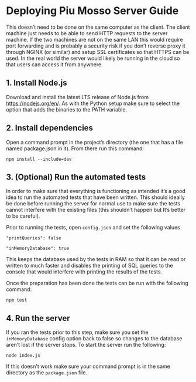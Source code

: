 # Deploying Piu Mosso Server Guide
This doesn’t need to be done on the same computer as the client. The client machine just needs to be able to send HTTP requests to the server machine. If the two machines are not on the same LAN this would require port forwarding and is probably a security risk if you don’t reverse proxy it through NGINX (or similar) and setup SSL certificates so that HTTPS can be used. In the real world the server would likely be running in the cloud so that users can access it from anywhere.

## 1. Install Node.js
Download and install the latest LTS release of Node.js from https://nodejs.org/en/. As with the Python setup make sure to select the option that adds the binaries to the PATH variable.

## 2. Install dependencies
Open a command prompt in the project’s directory (the one that has a file named package.json in it). From there run this command:

```npm install --include=dev```

## 3. (Optional) Run the automated tests
In order to make sure that everything is functioning as intended it’s a good idea to run the automated tests that have been written. This should ideally be done before running the server for normal use to make sure the tests cannot interfere with the existing files (this shouldn’t happen but It’s better to be careful).

Prior to running the tests, open `config.json` and set the following values

```"printQueries": false```

```"inMemoryDatabase": true```

This keeps the database used by the tests in RAM so that it can be read or written to much faster and disables the printing of SQL queries to the console that would interfere with printing the results of the tests.

Once the preparation has been done the tests can be run with the following command:

```npm test```

## 4. Run the server
If you ran the tests prior to this step, make sure you set the `inMemoryDatabase` config option back to false so changes to the database aren’t lost if the server stops. To start the server run the following:

```node index.js```

If this doesn't work make sure your command prompt is in the same directory as the `package.json` file.
